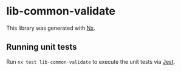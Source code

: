 # lib-common-validate

This library was generated with [Nx](https://nx.dev).

## Running unit tests

Run `nx test lib-common-validate` to execute the unit tests via [Jest](https://jestjs.io).
